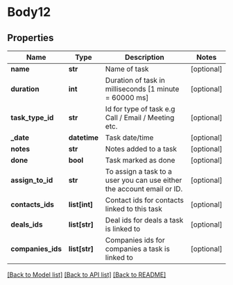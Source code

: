 # Body12

## Properties
Name | Type | Description | Notes
------------ | ------------- | ------------- | -------------
**name** | **str** | Name of task | [optional] 
**duration** | **int** | Duration of task in milliseconds [1 minute &#x3D; 60000 ms] | [optional] 
**task_type_id** | **str** | Id for type of task e.g Call / Email / Meeting etc. | [optional] 
**_date** | **datetime** | Task date/time | [optional] 
**notes** | **str** | Notes added to a task | [optional] 
**done** | **bool** | Task marked as done | [optional] 
**assign_to_id** | **str** | To assign a task to a user you can use either the account email or ID. | [optional] 
**contacts_ids** | **list[int]** | Contact ids for contacts linked to this task | [optional] 
**deals_ids** | **list[str]** | Deal ids for deals a task is linked to | [optional] 
**companies_ids** | **list[str]** | Companies ids for companies a task is linked to | [optional] 

[[Back to Model list]](../README.md#documentation-for-models) [[Back to API list]](../README.md#documentation-for-api-endpoints) [[Back to README]](../README.md)


